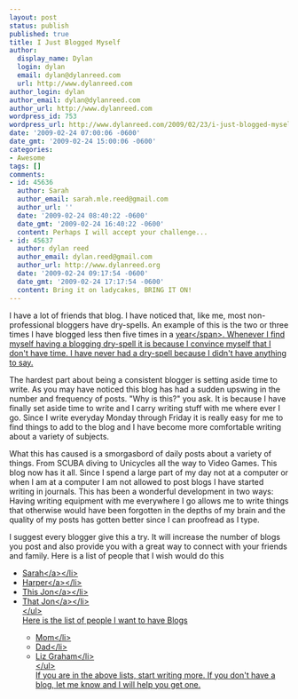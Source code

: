 ```yaml
---
layout: post
status: publish
published: true
title: I Just Blogged Myself
author:
  display_name: Dylan
  login: dylan
  email: dylan@dylanreed.com
  url: http://www.dylanreed.com
author_login: dylan
author_email: dylan@dylanreed.com
author_url: http://www.dylanreed.com
wordpress_id: 753
wordpress_url: http://www.dylanreed.com/2009/02/23/i-just-blogged-myself/
date: '2009-02-24 07:00:06 -0600'
date_gmt: '2009-02-24 15:00:06 -0600'
categories:
- Awesome
tags: []
comments:
- id: 45636
  author: Sarah
  author_email: sarah.mle.reed@gmail.com
  author_url: ''
  date: '2009-02-24 08:40:22 -0600'
  date_gmt: '2009-02-24 16:40:22 -0600'
  content: Perhaps I will accept your challenge...
- id: 45637
  author: dylan reed
  author_email: dylan.reed@gmail.com
  author_url: http://www.dylanreed.org
  date: '2009-02-24 09:17:54 -0600'
  date_gmt: '2009-02-24 17:17:54 -0600'
  content: Bring it on ladycakes, BRING IT ON!
---
```

<p>I have a lot of friends that blog. I have noticed that, like me, most non-professional bloggers have dry-spells. An example of this is the two or three times I have blogged less then five times in a <span style="text-decoration: underline;">year<&#47;span>. Whenever I find myself having a blogging dry-spell it is because I convince myself that I don't have time. I have never had a dry-spell because I didn't have anything to say.</p>
<p>The hardest part about being a consistent blogger is setting aside time to write. As you may have noticed this blog has had a sudden upswing in the number and frequency of posts. "Why is this?" you ask. It is because I have finally set aside time to write and I carry writing stuff with me where ever I go. Since I write everyday Monday through Friday it is really easy for me to find things to add to the blog and I have become more comfortable writing about a variety of subjects.</p>
<p>What this has caused is a smorgasbord of daily posts about a variety of things. From SCUBA diving to Unicycles all the way to Video Games. This blog now has it all. Since I spend a large part of my day not at a computer or when I am at a computer I am not allowed to post blogs I have started writing in journals. This has been a wonderful development in two ways: Having writing equipment with me everywhere I go allows me to write things that otherwise would have been forgotten in the depths of my brain and the quality of my posts has gotten better since I can proofread as I type.</p>
<p>I suggest every blogger give this a try. It will increase the number of blogs you post and also provide you with a great way to connect with your friends and family. Here is a list of people that I wish would do this</p>
<ul>
<li><a href="http:&#47;&#47;photodork.org">Sarah<&#47;a><&#47;li>
<li><a href="http:&#47;&#47;nata2.org">Harper<&#47;a><&#47;li>
<li><a href="http:&#47;&#47;www.in5anity.org&#47;">This Jon<&#47;a><&#47;li>
<li><a href="http:&#47;&#47;blogs.myspace.com&#47;index.cfm?fuseaction=blog.ListAll&amp;friendID=306504962">That Jon<&#47;a><&#47;li><br />
<&#47;ul><br />
Here is the list of people I want to have Blogs</p>
<ul>
<li>Mom<&#47;li>
<li>Dad<&#47;li>
<li>Liz Graham<&#47;li><br />
<&#47;ul><br />
If you are in the above lists, start writing more. If you don't have a blog, let me know and I will help you get one.</p>
